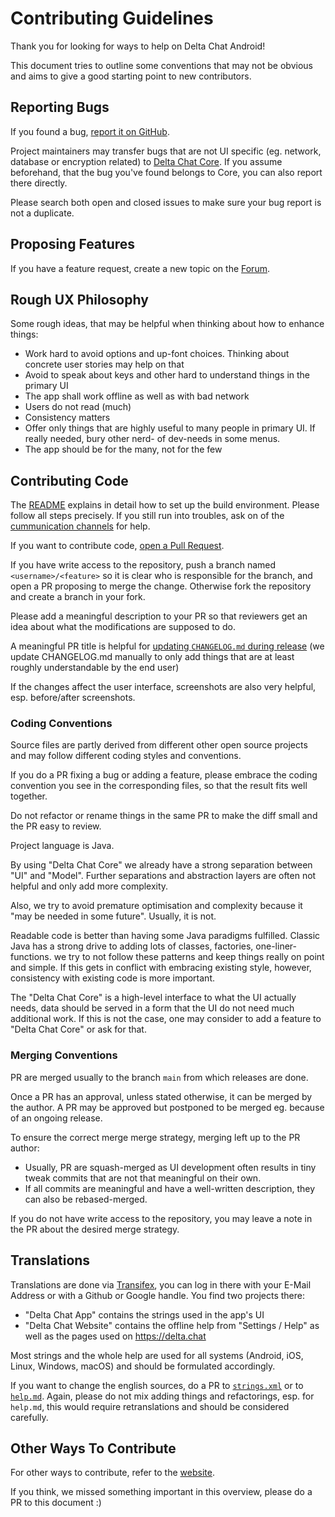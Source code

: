 # Contributing Guidelines

Thank you for looking for ways to help on Delta Chat Android!

This document tries to outline some conventions that may not be obvious
and aims to give a good starting point to new contributors.


## Reporting Bugs

If you found a bug, [report it on GitHub](https://github.com/deltachat/deltachat-android/issues).

Project maintainers may transfer bugs that are not UI specific
(eg. network, database or encryption related)
to [Delta Chat Core](https://github.com/deltachat/deltachat-core-rust/issues).
If you assume beforehand, that the bug you've found belongs to Core,
you can also report there directly.

Please search both open and closed issues to make sure your bug report is not a duplicate.


## Proposing Features

If you have a feature request,
create a new topic on the [Forum](https://support.delta.chat/).


## Rough UX Philosophy

Some rough ideas, that may be helpful when thinking about how to enhance things:

- Work hard to avoid options and up-font choices.
  Thinking about concrete user stories may help on that
- Avoid to speak about keys and other hard to understand things in the primary UI
- The app shall work offline as well as with bad network
- Users do not read (much)
- Consistency matters
- Offer only things that are highly useful to many people in primary UI.
  If really needed, bury other nerd- of dev-needs in some menus.
- The app should be for the many, not for the few


## Contributing Code

The [README](./README.md) explains in detail how to set up the build environment.
Please follow all steps precisely.
If you still run into troubles,
ask on of the [cummunication channels](https://delta.chat/en/contribute) for help.

If you want to contribute code,
[open a Pull Request](https://github.com/deltachat/deltachat-android/pulls).

If you have write access to the repository,
push a branch named `<username>/<feature>`
so it is clear who is responsible for the branch,
and open a PR proposing to merge the change.
Otherwise fork the repository and create a branch in your fork.

Please add a meaningful description to your PR
so that reviewers get an idea about what the modifications are supposed to do.

A meaningful PR title is helpful for [updating `CHANGELOG.md` during release](./RELEASE.md)
(we update CHANGELOG.md manually
to only add things that are at least roughly understandable by the end user)

If the changes affect the user interface,
screenshots are also very helpful,
esp. before/after screenshots.


### Coding Conventions

Source files are partly derived from different other open source projects
and may follow different coding styles and conventions.

If you do a PR fixing a bug or adding a feature,
please embrace the coding convention you see in the corresponding files,
so that the result fits well together.

Do not refactor or rename things in the same PR
to make the diff small and the PR easy to review.

Project language is Java.

By using "Delta Chat Core"
we already have a strong separation between "UI" and "Model".
Further separations and abstraction layers are often not helpful
and only add more complexity.

Also, we try to avoid premature optimisation
and complexity because it "may be needed in some future".
Usually, it is not.

Readable code is better than having some Java paradigms fulfilled.
Classic Java has a strong drive to adding lots of classes, factories, one-liner-functions.
we try to not follow these patterns and keep things really on point and simple.
If this gets in conflict with embracing existing style, however,
consistency with existing code is more important.

The "Delta Chat Core" is a high-level interface to what the UI actually needs,
data should be served in a form that the UI do not need much additional work.
If this is not the case, one may consider to add a feature to "Delta Chat Core" or ask for that.


### Merging Conventions

PR are merged usually to the branch `main` from which releases are done.

Once a PR has an approval, unless stated otherwise, it can be merged by the author.
A PR may be approved but postponed to be merged eg. because of an ongoing release.

To ensure the correct merge merge strategy, merging left up to the PR author:

- Usually, PR are squash-merged
  as UI development often results in tiny tweak commits that are not that meaningful on their own.
- If all commits are meaningful and have a well-written description,
  they can also be rebased-merged.

If you do not have write access to the repository,
you may leave a note in the PR about the desired merge strategy.


## Translations

Translations are done via [Transifex](https://explore.transifex.com/delta-chat/),
you can log in there with your E-Mail Address or with a Github or Google handle.
You find two projects there:
- "Delta Chat App" contains the strings used in the app's UI
- "Delta Chat Website" contains the offline help from "Settings / Help"
  as well as the pages used on <https://delta.chat>

Most strings and the whole help are used for all systems
(Android, iOS, Linux, Windows, macOS)
and should be formulated accordingly.

If you want to change the english sources,
do a PR to [`strings.xml`](https://github.com/deltachat/deltachat-android/blob/main/res/values/strings.xml)
or to [`help.md`](https://github.com/deltachat/deltachat-pages/blob/master/en/help.md).
Again, please do not mix adding things and refactorings, esp. for `help.md`,
this would require retranslations and should be considered carefully.


## Other Ways To Contribute

For other ways to contribute, refer to the [website](https://delta.chat/en/contribute).

If you think, we missed something important in this overview,
please do a PR to this document :)

